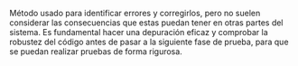 Método usado para identificar errores y corregirlos, pero no suelen considerar las consecuencias que estas puedan tener en otras partes del sistema. Es fundamental hacer una depuración eficaz y comprobar la robustez del código antes de pasar a la siguiente fase de prueba, para que se puedan realizar pruebas de forma rigurosa.